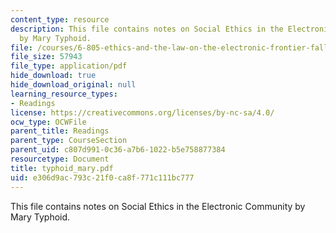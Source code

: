 ```yaml
---
content_type: resource
description: This file contains notes on Social Ethics in the Electronic Community
  by Mary Typhoid.
file: /courses/6-805-ethics-and-the-law-on-the-electronic-frontier-fall-2005/e306d9ac793c21f0ca8f771c111bc777_typhoid_mary.pdf
file_size: 57943
file_type: application/pdf
hide_download: true
hide_download_original: null
learning_resource_types:
- Readings
license: https://creativecommons.org/licenses/by-nc-sa/4.0/
ocw_type: OCWFile
parent_title: Readings
parent_type: CourseSection
parent_uid: c807d991-0c36-a7b6-1022-b5e758877384
resourcetype: Document
title: typhoid_mary.pdf
uid: e306d9ac-793c-21f0-ca8f-771c111bc777
---
```

This file contains notes on Social Ethics in the Electronic Community by Mary Typhoid.